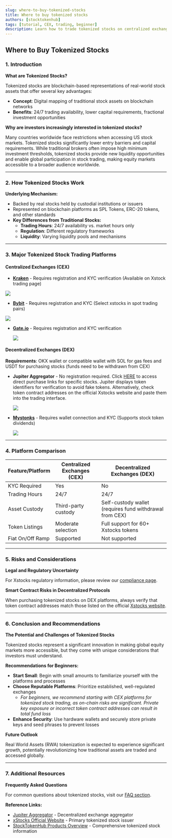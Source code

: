 ```yaml
---
slug: where-to-buy-tokenized-stocks
title: Where to buy tokenized stocks
authors: [stocktokenhub]
tags: [tutorial, CEX, trading, beginner]
description: Learn how to trade tokenized stocks on centralized exchanges
---
```


## Where to Buy Tokenized Stocks

### 1. Introduction

**What are Tokenized Stocks?**

Tokenized stocks are blockchain-based representations of real-world stock assets that offer several key advantages:

- **Concept**: Digital mapping of traditional stock assets on blockchain networks
- **Benefits**: 24/7 trading availability, lower capital requirements, fractional investment opportunities

**Why are investors increasingly interested in tokenized stocks?**

Many countries worldwide face restrictions when accessing US stock markets. Tokenized stocks significantly lower entry barriers and capital requirements. While traditional brokers often impose high minimum investment thresholds, tokenized stocks provide new liquidity opportunities and enable global participation in stock trading, making equity markets accessible to a broader audience worldwide.

<!-- truncate -->

---

### 2. How Tokenized Stocks Work

**Underlying Mechanism:**
- Backed by real stocks held by custodial institutions or issuers
- Represented on blockchain platforms as SPL Tokens, ERC-20 tokens, and other standards
- **Key Differences from Traditional Stocks:**
  - **Trading Hours**: 24/7 availability vs. market hours only
  - **Regulation**: Different regulatory frameworks
  - **Liquidity**: Varying liquidity pools and mechanisms

---

### 3. Major Tokenized Stock Trading Platforms

#### Centralized Exchanges (CEX)

- **[Kraken](https://kraken.pxf.io/c/1356313/1589189/10583)** - Requires registration and KYC verification (Available on Xstock trading page)

![](/img/tutorials/kraken-xstock-trade.png)

- **[Bybit](https://www.bybitglobal.com/invite?ref=LG8DXGG)** - Requires registration and KYC (Select xstocks in spot trading pairs)

![](/img/tutorials/bybit-xstock-trade.jpg)

- **[Gate.io](https://www.gateweb.xyz/share/bvbnafk)** - Requires registration and KYC verification

  ![](/img/tutorials/gate-xstocks-trade.jpg)

#### Decentralized Exchanges (DEX)

**Requirements**: OKX wallet or compatible wallet with SOL for gas fees and USDT for purchasing stocks (funds need to be withdrawn from CEX)

- **Jupiter Aggregator** - No registration required. Click [HERE](https://stocktokenhub.com/products-overview) to access direct purchase links for specific stocks. Jupiter displays token identifiers for verification to avoid fake tokens. Alternatively, check token contract addresses on the official Xstocks website and paste them into the trading interface.

  ![](/img/tutorials/gate-xstocks-trade.jpg)

- **[Mystonks](https://mystonks.org/?code=c54j18)** - Requires wallet connection and KYC (Supports stock token dividends)

  ![](/img/tutorials/mystonk-stocks-trade.png)



---

### 4. Platform Comparison

| Feature/Platform | Centralized Exchanges (CEX) | Decentralized Exchanges (DEX) |
| ---------------- | --------------------------- | ------------------------------ |
| KYC Required     | Yes                         | No                             |
| Trading Hours    | 24/7                        | 24/7                           |
| Asset Custody    | Third-party custody         | Self-custody wallet (requires fund withdrawal from CEX) |
| Token Listings   | Moderate selection          | Full support for 60+ Xstocks tokens |
| Fiat On/Off Ramp | Supported                   | Not supported                  |



---

### 5. Risks and Considerations

**Legal and Regulatory Uncertainty**

For Xstocks regulatory information, please review our [compliance page](/compliance).

**Smart Contract Risks in Decentralized Protocols**

When purchasing tokenized stocks on DEX platforms, always verify that token contract addresses match those listed on the official [Xstocks website](https://xstocks.com/products).

  

---

### 6. Conclusion and Recommendations

**The Potential and Challenges of Tokenized Stocks**

Tokenized stocks represent a significant innovation in making global equity markets more accessible, but they come with unique considerations that investors must understand.

**Recommendations for Beginners:**

- **Start Small**: Begin with small amounts to familiarize yourself with the platforms and processes
- **Choose Reputable Platforms**: Prioritize established, well-regulated exchanges
  - *For beginners, we recommend starting with CEX platforms for tokenized stock trading, as on-chain risks are significant. Private key exposure or incorrect token contract addresses can result in total fund loss*
- **Enhance Security**: Use hardware wallets and securely store private keys and seed phrases to prevent losses

**Future Outlook**

Real World Assets (RWA) tokenization is expected to experience significant growth, potentially revolutionizing how traditional assets are traded and accessed globally.

---

### 7. Additional Resources

**Frequently Asked Questions**

For common questions about tokenized stocks, visit our [FAQ section](/faq).

**Reference Links:**
- [Jupiter Aggregator](https://jup.ag) - Decentralized exchange aggregator
- [xStocks Official Website](https://xstocks.com) - Primary tokenized stock issuer
- [StockTokenHub Products Overview](https://stocktokenhub.com/products-overview) - Comprehensive tokenized stock information